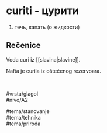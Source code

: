 # curiti - цурити

1. течь, капать (о жидкости)

## Rečenice

Voda curi iz [[slavina|slavine]].

Nafta je curila iz oštećenog rezervoara.

<br>

#vrsta/glagol  
#nivo/A2  

#tema/stanovanje  
#tema/tehnika  
#tema/priroda  
